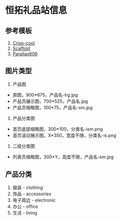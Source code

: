 # 恒拓礼品站信息 #

## 参考模板 ##
1. [Crisp-cool](http://bombdiggitydesign.com/crisp/Crisp-cool/index.html)
1. [Scaffold](http://wrapbootstrap.com/preview/WB013995G)
1. [Parallax606](http://wrapbootstrap.com/preview/WB0459130)

## 图片类型 ##

1. 产品图
- 原图，900*675，产品名-lrg.jpg
- 产品页展示图，700*525，产品名.jpg
- 产品页缩略图，100*75，产品名-sm.jpg
1. 产品分类图
- 首页底部缩略图，300*100，分类名-ism.png
- 首页滚动展示图，X*350，宽度不限，分类名-is.png
1. 二级分类图
- 列表页缩略图，300*Y，高度不限，产品名-sm.jpg

## 产品分类 ##

1. 服装 - clothing
1. 饰品 - accessories
1. 电子周边 - electronic
1. 办公 - office
1. 生活 - living
